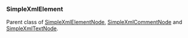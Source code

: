 ### SimpleXmlElement

Parent class of [SimpleXmlElementNode](./SimpleXmlElementNode.md), [SimpleXmlCommentNode](./SimpleXmlCommentNode.md) and [SimpleXmlTextNode](./SimpleXmlTextNode.md).
